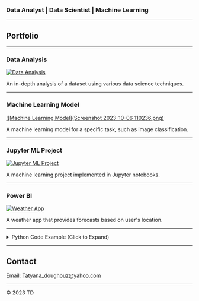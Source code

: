 

### Data Analyst | Data Scientist | Machine Learning

---

## Portfolio


---

### Data Analysis

[![Data Analysis](images/data_analysis_thumbnail.jpg)](http://example.com/)

An in-depth analysis of a dataset using various data science techniques.

---

### Machine Learning Model

[![Machine Learning Model](Screenshot 2023-10-06 110236.png)](sklearn+-+Linear+Regression+-+Practical+Example+(Part+5).ipynb)

A machine learning model for a specific task, such as image classification.


---

### Jupyter ML Project

[![Jupyter ML Project](images/jupyter_ml_project_thumbnail.jpg)](https://github.com/yourusername/your-jupyter-ml-project)

A machine learning project implemented in Jupyter notebooks.

---

### Power BI

[![Weather App](images/weather_app_thumbnail.jpg)](http://example.com/)

A weather app that provides forecasts based on user's location.

---
<details>
<summary>Python Code Example (Click to Expand)</summary>
<pre><code>
# Python code to calculate the sum of two numbers

<details>
<summary>Python Code Example (Click to Expand)</summary>
<pre><code>
# Python code to calculate the sum of two numbers

def calculate_sum(a, b):
    return a + b

result = calculate_sum(5, 7)
print("The sum is:", result)
</code></pre>
</details>

---

### Results

#### Graph

![Graph](images/your_graph.png)
</code></pre>
</details>

---

## Contact

Email: Tatyana_doughouz@yahoo.com


---

&copy; 2023 TD

